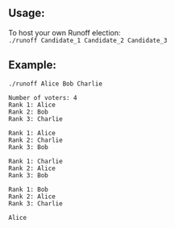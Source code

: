 ## Usage:
To host your own Runoff election:  
`./runoff Candidate_1 Candidate_2 Candidate_3`

## Example:    
```
./runoff Alice Bob Charlie

Number of voters: 4
Rank 1: Alice
Rank 2: Bob 
Rank 3: Charlie

Rank 1: Alice
Rank 2: Charlie
Rank 3: Bob

Rank 1: Charlie 
Rank 2: Alice 
Rank 3: Bob

Rank 1: Bob
Rank 2: Alice
Rank 3: Charlie

Alice
```
